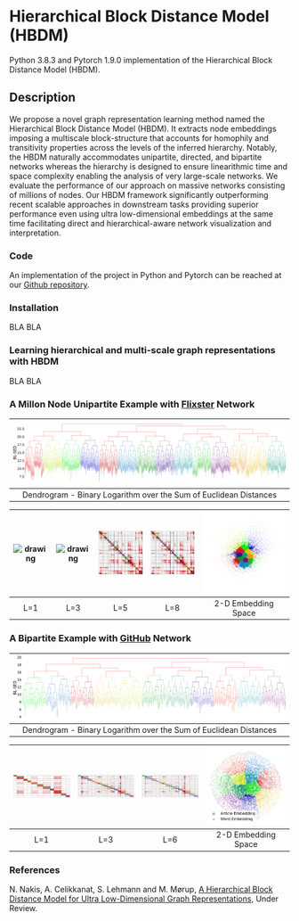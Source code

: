 # Hierarchical Block Distance Model (HBDM)

Python 3.8.3 and Pytorch 1.9.0 implementation of the Hierarchical Block Distance Model (HBDM).

## Description

We propose a novel graph representation learning method named the Hierarchical Block Distance Model (HBDM). It extracts node embeddings imposing a multiscale block-structure that accounts for homophily and transitivity properties across the levels of the inferred hierarchy. Notably, the HBDM naturally accommodates unipartite, directed, and bipartite networks whereas the hierarchy is designed to ensure linearithmic time and space complexity enabling the analysis of very large-scale networks. We evaluate the performance of our approach on massive networks consisting of millions of nodes. Our HBDM framework significantly outperforming recent scalable approaches in downstream tasks providing superior performance even using ultra low-dimensional embeddings at the same time facilitating direct and hierarchical-aware network visualization and interpretation.

### Code
An implementation of the project in Python and Pytorch can be reached at our [Github repository](https://github.com/Nicknakis/HBDM).

### Installation
BLA BLA

### Learning hierarchical and multi-scale graph representations with HBDM
BLA BLA

### A Millon Node Unipartite Example with [Flixster](http://konect.cc/networks/flixster/) Network
| <img src="https://github.com/Nicknakis/HBDM/blob/gh-pages/docs/assets/flixster-1.png?raw=true"   />   |
|:---:|
| Dendrogram - Binary Logarithm over the Sum of Euclidean Distances |

| <img src="https://github.com/Nicknakis/HBDM/blob/gh-pages/docs/assets/flixster_l=0-min.png?"  alt="drawing"  width="150"  />   | <img src="https://github.com/Nicknakis/HBDM/blob/gh-pages/docs/assets/flixster_l=2-min.png?raw=true"  alt="drawing"  width="150" />  | <img src="https://github.com/Nicknakis/HBDM/blob/gh-pages/docs/assets/flixster_l=4-min.png?raw=true"  alt="drawing"  width="150"  />  | <img src="https://github.com/Nicknakis/HBDM/blob/gh-pages/docs/assets/flixster_l=7-min.png?raw=true"  alt="drawing"  width="150"  />  | <img src="https://github.com/Nicknakis/HBDM/blob/gh-pages/docs/assets/flixsterscatter_re.png?raw=true"  alt="drawing"  width="250"  />  |
|:---:|:---:|:---:|:---:|:---:|
| L=1 | L=3| L=5 | L=8 | 2-D Embedding Space |


### A Bipartite Example with [GitHub](http://konect.cc/networks/github/) Network 
| <img src="https://github.com/Nicknakis/HBDM/blob/gh-pages/docs/assets/github-1.png?raw=true"   />   |
|:---:|
| Dendrogram - Binary Logarithm over the Sum of Euclidean Distances |

| <img src="https://github.com/Nicknakis/HBDM/blob/gh-pages/docs/assets/github_l=0.png?raw=true"  alt="drawing"  width="220"  />   | <img src="https://github.com/Nicknakis/HBDM/blob/gh-pages/docs/assets/github_l=2.png?raw=true"  alt="drawing"  width="220"  />  | <img src="https://github.com/Nicknakis/HBDM/blob/gh-pages/docs/assets/github_l=5.png?raw=true"  alt="drawing"  width="220"  />  |  <img src="https://github.com/Nicknakis/HBDM/blob/gh-pages/docs/assets/githubscatter_re.png?raw=true"  alt="drawing"  width="250" />  |
|:---:|:---:|:---:|:---:|
| L=1 | L=3| L=6 | 2-D Embedding Space |


### References
N. Nakis, A. Celikkanat, S. Lehmann and M. Mørup, [A Hierarchical Block Distance Model for Ultra Low-Dimensional Graph Representations](https://openreview.net/pdf?id=U-GB_gONqbo), Under Review.
